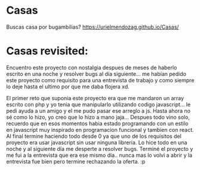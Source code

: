 # Casas
Buscas casa por bugambilias? 
https://urielmendozag.github.io/Casas/

# Casas revisited: 
Encuentro este proyecto con nostalgia despues de meses de haberlo escrito en una noche y resolver bugs al día siguiente... me habían pedido este proyecto como requisito para una entrevista de trabajo y como siempre lo deje hasta el ultimo por que me daba flojera xd. 

El primer reto que suponia este proyecto era que me mandaron un array escrito con php y yo tenia que manipularlo utilizando codigo javascript... le pedi ayuda a un amigo y el me pudo pasar ese arreglo a js. Hasta ahora no sé como lo hizo, yo creo que lo hizo a mano jaja... Despues todo vino solo, recuerdo que en esos momentos habia estado programando con un estilo en javascript muy inspirado en programacion funcional y tambien con react. Al final termine haciendo todo desde 0 ya que uno de los requisitos del proyecto era usar javascript sin usar ninguna libreria. Lo hice todo en una noche y al siguiente día me desperte a resolver bugs. Terminé el proyecto y me fui a la entrevista que era ese mismo día.. nunca mas lo volvi a abrir y la entrevista fue bien pero termine rechazando la oferta. :p 
